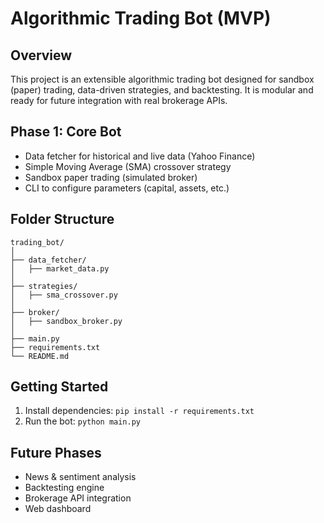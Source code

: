 # Algorithmic Trading Bot (MVP)

## Overview

This project is an extensible algorithmic trading bot designed for sandbox (paper) trading, data-driven strategies, and backtesting. It is modular and ready for future integration with real brokerage APIs.

## Phase 1: Core Bot

- Data fetcher for historical and live data (Yahoo Finance)
- Simple Moving Average (SMA) crossover strategy
- Sandbox paper trading (simulated broker)
- CLI to configure parameters (capital, assets, etc.)

## Folder Structure

```
trading_bot/
│
├── data_fetcher/
│   ├── market_data.py
│
├── strategies/
│   ├── sma_crossover.py
│
├── broker/
│   ├── sandbox_broker.py
│
├── main.py
├── requirements.txt
└── README.md
```

## Getting Started

1. Install dependencies: `pip install -r requirements.txt`
2. Run the bot: `python main.py`

## Future Phases

- News & sentiment analysis
- Backtesting engine
- Brokerage API integration
- Web dashboard
